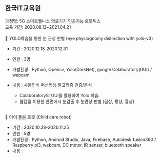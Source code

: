 ## 한국IT교육원


과정명: 5G 스마트웰니스 의료기기 인공지능 로봇틱스  
교육 기간: 2020.08.12~2021.04.21    
</br> 
:tangerine: YOLO학습을 통한 눈 관상 판별 (eye physiognomy distinction wiht yolo-v3)
- 기간 : 2020.12.18-2020.12.31
- 인원 : 3명
- 개발환경 : Python, Opencv, Yolo(DarkNet), google Colaboratory(GUI) / webcam
- 내용 : 사물인식 머신러닝 알고리즘 검증/분석
    - Colaboratory의 GUI를 활용하여 Yolo 학습.
    - 웹캠을 이용한 안면에서 눈검출 후 눈관상 판별 (길상, 평상, 흉상)   
   
   </br>
:tangerine: 아이 돌봄 로봇 (Child care robot)
- 기간 : 2020.10.28-2020.11.25
- 인원 : 5명
- 개발환경 : Python, Android Studio, Java, Firebase, Autodesk fuslon360 / Raspberry pi3, webcam, DC motor, IR senser, bluetooth speaker
- 내용 : 
